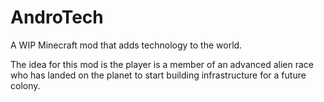 # AndroTech

A WIP Minecraft mod that adds technology to the world.

The idea for this mod is the player is a member of an advanced alien race who has landed on the planet to start building infrastructure for a future colony.

